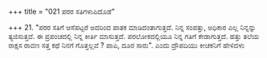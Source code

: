 +++
title = "021 ಪರರ ಸತಿಗಳುಪಿದೊಡೆ"

+++
21. "ಪರರ ಸತಿಗೆ ಆಸೆಪಟ್ಟರೆ ಅದರಿಂದ ಪಾತಕ ಮಾಡಿದಂತಾಗುತ್ತದೆ. ನಿನ್ನ ಸಂಪತ್ತು, ಅಧಿಕಾರ ಎಲ್ಲ ನಿನ್ನನ್ನು ತ್ಯಜಿಸುತ್ತವೆ. ಈ ಪ್ರಪಂಚದಲ್ಲಿ ನಿನ್ನ ಕೀರ್ತಿ ಮಾಸುತ್ತದೆ. ಪರಲೋಕದಲ್ಲಿಯೂ ನಿನ್ನ ಗತಿಗೆ ಕೇಡಾಗುತ್ತದೆ. ಹತ್ತು ತಲೆಯ ರಾಕ್ಷಸ ರಾವಣ ಸತ್ತ  ಕಥೆ ನಿನಗೆ ಗೊತ್ತಲ್ಲವೆ ? ಪಾಪಿ, ದೂರ ಸಾರು". ಎಂದು ದ್ರೌಪದಿಯು ಕೀಚಕನಿಗೆ ಹೇಳಿದಳು
